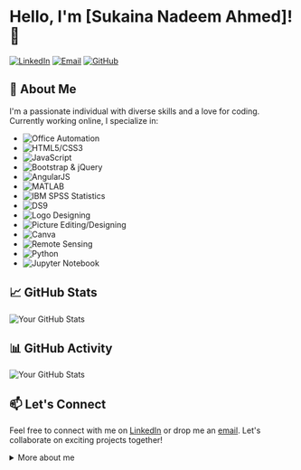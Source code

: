 <!-- Your Name -->
# Hello, I'm [Sukaina Nadeem Ahmed]! 👋

<!-- Badges -->
[![LinkedIn](https://img.shields.io/badge/LinkedIn-Connect-blue)](https://www.linkedin.com/in/sukaina-nadeem-ahmed-5341a0211?utm_source=share&utm_campaign=share_via&utm_content=profile&utm_medium=android_app)
[![Email](https://img.shields.io/badge/Email-Contact-red)](mailto:webqueen322@gmail.com)
[![GitHub](https://img.shields.io/badge/GitHub-Follow-brightgreen)](https://github.com/SukainaNadeemAhmed)

## 🚀 About Me

I'm a passionate individual with diverse skills and a love for coding. Currently working online, I specialize in:



- ![Office Automation](https://img.shields.io/badge/Office%20Automation-Expert-brightgreen)
- ![HTML5/CSS3](https://img.shields.io/badge/HTML5%2FCSS3-Advanced-yellow)
- ![JavaScript](https://img.shields.io/badge/JavaScript-Intermediate-blue)
- ![Bootstrap & jQuery](https://img.shields.io/badge/Bootstrap%20%26%20jQuery-Intermediate-blue)
- ![AngularJS](https://img.shields.io/badge/AngularJS-Intermediate-blue)
- ![MATLAB](https://img.shields.io/badge/MATLAB-Intermediate-blue)
- ![IBM SPSS Statistics](https://img.shields.io/badge/IBM%20SPSS%20Statistics-Intermediate-blue)
- ![DS9](https://img.shields.io/badge/DS9-Intermediate-blue)
- ![Logo Designing](https://img.shields.io/badge/Logo%20Designing-Expert-brightgreen)
- ![Picture Editing/Designing](https://img.shields.io/badge/Picture%20Editing%2FDesigning-Expert-brightgreen)
- ![Canva](https://img.shields.io/badge/Canva-Expert-brightgreen)
- ![Remote Sensing](https://img.shields.io/badge/Remote%20Sensing-Intermediate-blue)
- ![Python](https://img.shields.io/badge/Python-Intermediate-blue)
- ![Jupyter Notebook](https://img.shields.io/badge/Jupyter%20Notebook-Intermediate-blue)


## 📈 GitHub Stats

![Your GitHub Stats](https://github-readme-stats.vercel.app/api?username=SukainaNadeemAhmed&show_icons=true&count_private=true&hide=contribs)

## 📊 GitHub Activity

![Your GitHub Stats](https://github-readme-stats.vercel.app/api?username=SukainaNadeemAhmed&show_icons=true&count_private=true&hide=contribs)



## 📫 Let's Connect

Feel free to connect with me on [LinkedIn](https://www.linkedin.com/in/SukainaNadeemAhmed/) or drop me an [email](mailto:webqueen322@gmail.com). Let's collaborate on exciting projects together!

<!-- Collapsible Section -->
<details>
  <summary>More about me</summary>

  <!-- Additional Information -->
 “Success usually comes to those who are too busy looking for it.”

My objective is to take up the challenges of life by way of learning and experience to achieve highest degree of self-satisfaction and therein serve the organization and society by developing oneself

</details>
